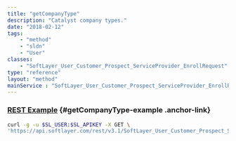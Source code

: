 ```yaml
---
title: "getCompanyType"
description: "Catalyst company types."
date: "2018-02-12"
tags:
    - "method"
    - "sldn"
    - "User"
classes:
    - "SoftLayer_User_Customer_Prospect_ServiceProvider_EnrollRequest"
type: "reference"
layout: "method"
mainService : "SoftLayer_User_Customer_Prospect_ServiceProvider_EnrollRequest"
---
```


### [REST Example](#getCompanyType-example) <a href="/article/rest/"><i class="fas fa-question"></i></a> {#getCompanyType-example .anchor-link} 
```bash
curl -g -u $SL_USER:$SL_APIKEY -X GET \
'https://api.softlayer.com/rest/v3.1/SoftLayer_User_Customer_Prospect_ServiceProvider_EnrollRequest/{SoftLayer_User_Customer_Prospect_ServiceProvider_EnrollRequestID}/getCompanyType'
```
